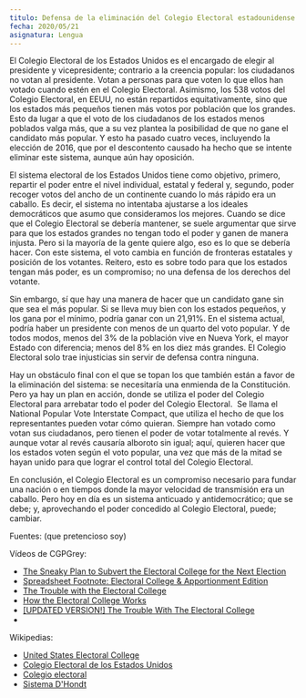 ```yaml
---
titulo: Defensa de la eliminación del Colegio Electoral estadounidense
fecha: 2020/05/21 
asignatura: Lengua
---
```


El Colegio Electoral de los Estados Unidos es el encargado de elegir al presidente y vicepresidente; contrario a la creencia popular: los ciudadanos no votan al presidente. Votan a personas para que voten lo que ellos han votado cuando estén en el Colegio Electoral. Asimismo, los 538 votos del Colegio Electoral, en EEUU, no están repartidos equitativamente, sino que los estados más pequeños tienen más votos por población que los grandes. Esto da lugar a que el voto de los ciudadanos de los estados menos poblados valga más, que a su vez plantea la posibilidad de que no gane el candidato más popular. Y esto ha pasado cuatro veces, incluyendo la elección de 2016, que por el descontento causado ha hecho que se intente eliminar este sistema, aunque aún hay oposición. 

El sistema electoral de los Estados Unidos tiene como objetivo, primero, repartir el poder entre el nivel individual, estatal y federal y, segundo, poder recoger votos del ancho de un continente cuando lo más rápido era un caballo. Es decir, el sistema no intentaba ajustarse a los ideales democráticos que asumo que consideramos los mejores. Cuando se dice que el Colegio Electoral se debería mantener, se suele argumentar que sirve para que los estados grandes no tengan todo el poder y ganen de manera injusta. Pero si la mayoría de la gente quiere algo, eso es lo que se debería hacer. Con este sistema, el voto cambia en función de fronteras estatales y posición de los votantes. Reitero, esto es sobre todo para que los estados tengan más poder, es un compromiso; no una defensa de los derechos del votante. 

Sin embargo, sí que hay una manera de hacer que un candidato gane sin que sea el más popular. Si se lleva muy bien con los estados pequeños, y los gana por el mínimo, podría ganar con un 21,91%. En el sistema actual, podría haber un presidente con menos de un quarto del voto popular. Y de todos modos, menos del 3% de la población vive en Nueva York, el mayor Estado con diferencia; menos del 8% en los diez más grandes. El Colegio Electoral solo trae injusticias sin servir de defensa contra ninguna. 

Hay un obstáculo final con el que se topan los que también están a favor de la eliminación del sistema: se necesitaría una enmienda de la Constitución. Pero ya hay un plan en acción, donde se utiliza el poder del Colegio Electoral para arrebatar todo el poder del Colegio Electoral. 
Se llama el National Popular Vote Interstate Compact, que utiliza el hecho de que los representantes pueden votar cómo quieran. Siempre han votado como votan sus ciudadanos, pero tienen el poder de votar totalmente al revés. Y aunque votar al revés causaría alboroto sin igual; aquí, quieren hacer que los estados voten según el voto popular, una vez que más de la mitad se hayan unido para que lograr el control total del Colegio Electoral.

En conclusión, el Colegio Electoral es un compromiso necesario para fundar una nación o en tiempos donde la mayor velocidad de transmisión era un caballo. Pero hoy en día es un sistema anticuado y antidemocrático; que se debe; y, aprovechando el poder concedido al Colegio Electoral, puede; cambiar. 

Fuentes: (que pretencioso soy)

Vídeos de CGPGrey: 
-   [The Sneaky Plan to Subvert the Electoral College for the Next Election](https://youtu.be/tUX-frlNBJY)
-   [Spreadsheet Footnote: Electoral College & Apportionment Edition](https://youtu.be/6JN4RI7nkes)
-   [The Trouble with the Electoral College](https://youtu.be/7wC42HgLA4k)
-   [How the Electoral College Works](https://youtu.be/OUS9mM8Xbbw) 
-   [[UPDATED VERSION!] The Trouble With The Electoral College](https://youtu.be/zcZTTB10_Vo) 
- 
Wikipedias:
-   [United States Electoral College](https://www.wikiwand.com/en/United_States_Electoral_College)
-   [Colegio Electoral de los Estados Unidos](https://www.wikiwand.com/es/Colegio_Electoral_de_los_Estados_Unidos)
-   [Colegio electoral](https://www.wikiwand.com/es/Colegio_electoral)
-   [Sistema D'Hondt](https://www.wikiwand.com/es/Sistema_D%27Hondt)